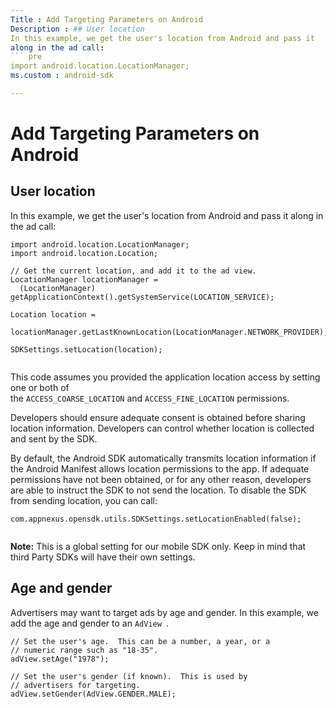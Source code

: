 ```yaml
---
Title : Add Targeting Parameters on Android
Description : ## User location
In this example, we get the user's location from Android and pass it
along in the ad call:
``` pre
import android.location.LocationManager;
ms.custom : android-sdk

---
```



# Add Targeting Parameters on Android





## User location



In this example, we get the user's location from Android and pass it
along in the ad call:

``` pre
import android.location.LocationManager;
import android.location.Location;

// Get the current location, and add it to the ad view.
LocationManager locationManager =
  (LocationManager) getApplicationContext().getSystemService(LOCATION_SERVICE);

Location location =
  locationManager.getLastKnownLocation(LocationManager.NETWORK_PROVIDER);

SDKSettings.setLocation(location);
    
```



This code assumes you provided the application location access by
setting one or both of
the `ACCESS_COARSE_LOCATION` and `ACCESS_FINE_LOCATION` permissions.

Developers should ensure adequate consent is obtained before sharing
location information. Developers can control whether location is
collected and sent by the SDK.



By default, the Android SDK automatically transmits location information
if the Android Manifest allows location permissions to the app. If
adequate permissions have not been obtained, or for any other reason,
developers are able to instruct the SDK to not send the location. To
disable the SDK from sending location, you can call:

``` pre
com.appnexus.opensdk.utils.SDKSettings.setLocationEnabled(false);
    
```







<b>Note:</b> This is a global setting for our
mobile SDK only. Keep in mind that third Party SDKs will have their own
settings.









## Age and gender



Advertisers may want to target ads by age and gender. In this example,
we add the age and gender to an `AdView `.

``` pre
// Set the user's age.  This can be a number, a year, or a
// numeric range such as "18-35".
adView.setAge("1978");

// Set the user's gender (if known).  This is used by
// advertisers for targeting.
adView.setGender(AdView.GENDER.MALE);
    
```








